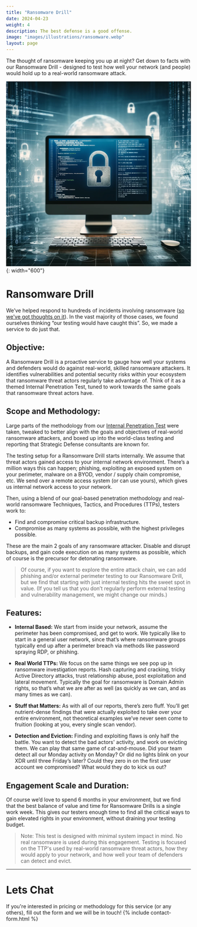 ```yaml
---
title: "Ransomware Drill"
date: 2024-04-23
weight: 4
description: The best defense is a good offense.
image: "images/illustrations/ransomware.webp"
layout: page
---
```

The thought of ransomware keeping you up at night? Get down to facts with our Ransomware Drill - designed to test how well your network (and people) would hold up to a real-world ransomware attack. 

<!--more-->

![ransomware](/images/illustrations/ransomware.webp){: width="600"}

# Ransomware Drill
We’ve helped respond to hundreds of incidents involving ransomware ([so we've got thoughts on it](/blog/2024-04-04-ransomware-defense)).  In the vast majority of those cases, we found ourselves thinking “our testing would have caught this”. So, we made a service to do just that. 

## Objective:
A Ransomware Drill is a proactive service to gauge how well your systems and defenders would do against real-world, skilled ransomware attackers. It identifies vulnerabilities and potential security risks within your ecosystem that ransomware threat actors regularly take advantage of. Think of it as a themed Internal Penetration Test, tuned to work towards the same goals that ransomware threat actors have. 

## Scope and Methodology:
Large parts of the methodology from our [Internal Penetration Test](/services/network) were taken, tweaked to better align with the goals and objectives of real-world ransomware attackers, and boxed up into the world-class testing and reporting that Strategic Defense consultants are known for. 

The testing setup for a Ransomware Drill starts internally. We assume that threat actors gained access to your internal network environment. There’s a million ways this can happen; phishing, exploiting an exposed system on your perimeter, malware on a BYOD, vendor / supply chain compromise, etc. We send over a remote access system (or can use yours), which gives us internal network access to your network. 

Then, using a blend of our goal-based penetration methodology and real-world ransomware Techniques, Tactics, and Procedures (TTPs), testers work to:

- Find and compromise critical backup infrastructure.
- Compromise as many systems as possible, with the highest privileges possible.

These are the main 2 goals of any ransomware attacker. Disable and disrupt backups, and gain code execution on as many systems as possible, which of course is the precursor for detonating ransomware. 

> Of course, if you want to explore the entire attack chain, we can add phishing and/or external perimeter testing to our Ransomware Drill, but we find that starting with just internal testing hits the sweet spot in value. (If you tell us that you don’t regularly perform external testing and vulnerability management, we might change our minds.)


## Features:

- **Internal Based:** We start from inside your network, assume the perimeter has been compromised, and get to work. We typically like to start in a general user network, since that’s where ransomware groups typically end up after a perimeter breach via methods like password spraying RDP, or phishing.

- **Real World TTPs:** We focus on the same things we see pop up in ransomware investigation reports. Hash capturing and cracking, tricky Active Directory attacks, trust relationship abuse, post exploitation and lateral movement. Typically the goal for ransomware is Domain Admin rights, so that’s what we are after as well (as quickly as we can, and as many times as we can).

- **Stuff that Matters:** As with all of our reports, there’s zero fluff. You’ll get nutrient-dense findings that were actually exploited to take over your entire environment, not theoretical examples we’ve never seen come to fruition (looking at you, every single scan vendor). 

- **Detection and Eviction:** Finding and exploiting flaws is only half the battle. You want to detect the bad actors' activity, and work on evicting them. We can play that same game of cat-and-mouse. Did your team detect all our Monday activity on Monday? Or did no lights blink on your XDR until three Friday’s later? Could they zero in on the first user account we compromised? What would they do to kick us out?


## Engagement Scale and Duration:
Of course we’d love to spend 6 months in your environment, but we find that the best balance of value and time for Ransomware Drills is a single work week. This gives our testers enough time to find all the critical ways to gain elevated rights in your environment, without draining your testing budget.

> Note: This test is designed with minimal system impact in mind. No real ransomware is used during this engagement. Testing is focused on the TTP's used by real-world ransomware threat actors, how they would apply to your network, and how well your team of defenders can detect and evict.


---
# Lets Chat
If you're interested in pricing or methodology for this service (or any others), fill out the form and we will be in touch!
{% include contact-form.html %}
